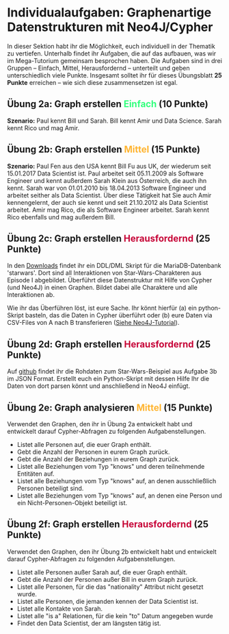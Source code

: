 # Individualaufgaben: Graphenartige Datenstrukturen mit Neo4J/Cypher

In dieser Sektion habt ihr die Möglichkeit, euch individuell in der Thematik zu vertiefen. Unterhalb findet ihr Aufgaben, die auf das aufbauen, was wir im Mega-Tutorium gemeinsam besprochen haben. Die Aufgaben sind in drei Gruppen – Einfach, Mittel, Herausfordernd – unterteilt und geben unterschiedlich viele Punkte. Insgesamt solltet ihr für dieses Übungsblatt **25 Punkte** erreichen – wie sich diese zusammensetzen ist egal.

## Übung 2a: Graph erstellen <span style="color:#33FF7D ">Einfach</span> (10 Punkte)

**Szenario:** Paul kennt Bill und Sarah. Bill kennt Amir und Data Science. Sarah kennt Rico und mag Amir.

## Übung 2b: Graph erstellen <span style="color:#FFB533 ">Mittel</span> (15 Punkte)

**Szenario:** Paul Fen aus den USA kennt Bill Fu aus UK, der wiederum seit 15.01.2017 Data Scientist ist. Paul arbeitet seit 05.11.2009 als Software Engineer und kennt außerdem Sarah Klein aus Österreich, die auch ihn kennt. Sarah war von 01.01.2010 bis 18.04.2013 Software Engineer und arbeitet seither als Data Scientist. Über diese Tätigkeit hat Sie auch Amir kennengelernt, der auch sie kennt und seit 21.10.2012 als Data Scientist arbeitet. Amir mag Rico, die als Software Engineer arbeitet. Sarah kennt Rico ebenfalls und mag außerdem Bill.

## Übung 2c: Graph erstellen <span style="color:#C70039">Herausfordernd</span> (25 Punkte)

In den [Downloads](../downloads/starwars.sql) findet ihr ein DDL/DML Skript für die MariaDB-Datenbank 'starwars'. Dort sind all Interaktionen von Star-Wars-Charakteren aus Episode I abgebildet. Überführt diese Datenstruktur mit Hilfe von Cypher (und Neo4J) in einen Graphen. Bildet dabei alle Charaktere und alle Interaktionen ab.

Wie ihr das Überführen löst, ist eure Sache. Ihr könnt hierfür (a) ein python-Skript basteln, das die Daten in Cypher überführt oder (b) eure Daten via CSV-Files von A nach B transferieren ([Siehe Neo4J-Tutorial](https://neo4j.com/developer/guide-importing-data-and-etl/)). 

## Übung 2d: Graph erstellen <span style="color:#C70039">Herausfordernd</span> (25 Punkte)

Auf [github](https://github.com/evelinag/StarWars-social-network/tree/master/networks) findet ihr die Rohdaten zum Star-Wars-Beispiel aus Aufgabe 3b im JSON Format. Erstellt euch ein Python-Skript mit dessen Hilfe Ihr die Daten von dort parsen könnt und anschließend in Neo4J einfügt.

## Übung 2e: Graph analysieren <span style="color:#FFB533 ">Mittel</span> (15 Punkte)

Verwendet den Graphen, den ihr in Übung 2a entwickelt habt und entwickelt darauf Cypher-Abfragen zu folgenden Aufgabenstellungen.

* Listet alle Personen auf, die euer Graph enthält.
* Gebt die Anzahl der Personen in eurem Graph zurück.
* Gebt die Anzahl der Beziehungen in eurem Graph zurück.
* Listet alle Beziehungen vom Typ "knows" und deren teilnehmende Entitäten auf.
* Listet alle Beziehungen vom Typ "knows" auf, an denen ausschließlich Personen beteiligt sind.
* Listet alle Beziehungen vom Typ "knows" auf, an denen eine Person und ein Nicht-Personen-Objekt beteiligt ist.

## Übung 2f: Graph erstellen <span style="color:#C70039">Herausfordernd</span> (25 Punkte)

Verwendet den Graphen, den ihr Übung 2b entwickelt habt und entwickelt darauf Cypher-Abfragen zu folgenden Aufgabenstellungen.

* Listet alle Personen außer Sarah auf, die euer Graph enthält.
* Gebt die Anzahl der Personen außer Bill in eurem Graph zurück.
* Listet alle Personen, für die das "nationality" Attribut nicht gesetzt wurde.
* Listet alle Personen, die jemanden kennen der Data Scientist ist.
* Listet alle Kontakte von Sarah.
* Listet alle "is a" Relationen, für die kein "to" Datum angegeben wurde
* Findet den Data Scientist, der am längsten tätig ist.

